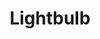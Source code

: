 ---
title: Lightbulb
crosslinks:
- xkcd
- gameideas
- ShittyLifeProTips
- mildlyinteresting
- PoliticalProposals
- AskReddit
- Doppleganger
- shorthand
- TitlePapercut
- IKEA_Hacks
- JusticeServed
- AmIFreeToGo
- musictheory
- CrazyIdeas
- POTUSWatch
- lifelessons
- worldnews
- Showerthoughts
- Cooking
- conspiracy
---